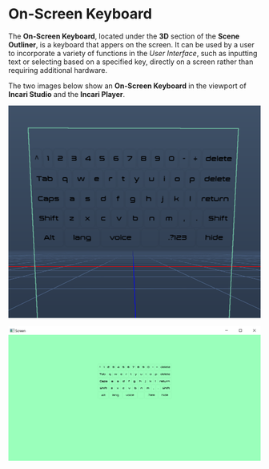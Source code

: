 # On-Screen Keyboard

The **On-Screen Keyboard**, located under the **3D** section of the **Scene Outliner**, is a keyboard that appers on the screen. It can be used by a user to incorporate a variety of functions in the *User Interface*, such as inputting text or selecting based on a specified key, directly on a screen rather than requiring additional hardware.

The two images below show an **On-Screen Keyboard** in the viewport of **Incari Studio** and the **Incari Player**. 

![On-Screen Keyboard in the Viewport.](../../../.gitbook/assets/onscreenkeyboardsceneoutliner.png)

![On-Screen Keyboard in the Incari Player.](../../../.gitbook/assets/onscreenkeyboardplayer%20-%20Copy.png)